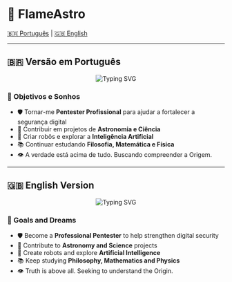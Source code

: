 # 🌌 FlameAstro  

[🇧🇷 Português](#-versão-em-português) | [🇬🇧 English](#-english-version)  

---

## 🇧🇷 Versão em Português  

<p align="center">
    <img src="https://readme-typing-svg.herokuapp.com?font=Fira+Code&size=22&duration=4000&pause=1000&color=3498db&center=true&vCenter=true&width=600&lines=Bem+Vindo;Paixão+Por+Estudar;Estudando+Para+Ser+Pentester+e+Astrônomo;" alt="Typing SVG" />
</p>

### 🚀 Objetivos e Sonhos  

- 🛡️ Tornar-me **Pentester Profissional** para ajudar a fortalecer a segurança digital  
- 🔭 Contribuir em projetos de **Astronomia e Ciência**  
- 🤖 Criar robôs e explorar a **Inteligência Artificial**  
- 📚 Continuar estudando **Filosofia, Matemática e Física**  
- 👁️ A verdade está acima de tudo. Buscando compreender a Origem.

---

## 🇬🇧 English Version  

<p align="center">
    <img src="https://readme-typing-svg.herokuapp.com?font=Fira+Code&size=22&duration=4000&pause=1000&color=3498db&center=true&vCenter=true&width=600&lines=Welcome;Passion+For+Learning;Studying+To+Become+a+Pentester+and+Astronomer;" alt="Typing SVG" />
</p>

### 🚀 Goals and Dreams  

- 🛡️ Become a **Professional Pentester** to help strengthen digital security  
- 🔭 Contribute to **Astronomy and Science** projects  
- 🤖 Create robots and explore **Artificial Intelligence**  
- 📚 Keep studying **Philosophy, Mathematics and Physics**  
- 👁️ Truth is above all. Seeking to understand the Origin.
